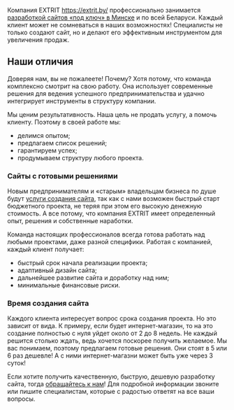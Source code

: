<p>Компания EXTRIT <a href="https://extrit.by/">https://extrit.by/</a> профессионально занимается <a href="https://extrit.by/sozdanie-saytov-skolko-stoit-i-zakazat/">разработкой сайтов &laquo;под ключ&raquo; в Минске</a> и по всей Беларуси. Каждый клиент может не сомневаться в наших возможностях! Специалисты не только создают сайт, но и делают его эффективным инструментом для увеличения продаж.</p>
<h2>Наши отличия</h2>
<p>Доверяя нам, вы не пожалеете! Почему? Хотя потому, что команда комплексно смотрит на свою работу. Она использует современные решения для ведения успешного предпринимательства и удачно интегрирует инструменты в структуру компании.</p>
<p>Мы ценим результативность. Наша цель не продать услугу, а помочь клиенту. Поэтому в своей работе мы:</p>
<ul>
<li>делимся опытом;</li>
<li>предлагаем список решений;</li>
<li>гарантируем успех;</li>
<li>продумываем структуру любого проекта.</li>
</ul>
<h3>Сайты с готовыми решениями</h3>
<p>Новым предпринимателям и &laquo;старым&raquo; владельцам бизнеса по душе будут <a href="https://extrit.by/sozdanie-saytov-skolko-stoit-i-zakazat/">услуги создания сайта</a>, так как с нами возможен быстрый старт бюджетного проекта, не теряя при этом его высокую денежную стоимость. А все потому, что компания EXTRIT имеет определенный опыт, решения и собственные наработки.</p>
<p>Команда настоящих профессионалов всегда готова работать над любыми проектами, даже разной специфики. Работая с компанией, каждый клиент получает:</p>
<ul>
<li>быстрый срок начала реализации проекта;</li>
<li>адаптивный дизайн сайта;</li>
<li>дальнейшее развитие сайта и доработку над ним;</li>
<li>минимальные финансовые риски.</li>
</ul>
<h3>Время создания сайта</h3>
<p>Каждого клиента интересует вопрос срока создания проекта. Но это зависит от вида. К примеру, если будет интернет-магазин, то на это создание полностью с нуля уйдет около от 2 до 8 недель. Не каждый решится столько ждать, ведь хочется поскорее получить желаемое. Мы вас понимаем, поэтому предлагаем готовые решения. Они стоят в 5 или 6 раз дешевле! А с ними интернет-магазни может быть уже через 3 суток!</p>
<p>Если хотите получить качественную, быструю, дешевую разработку сайта, тогда <a href="https://extrit.by/">обращайтесь к нам</a>! Для подробной информации звоните или пишите специалистам, которые с радостью ответят на все ваши вопросы.</p>
